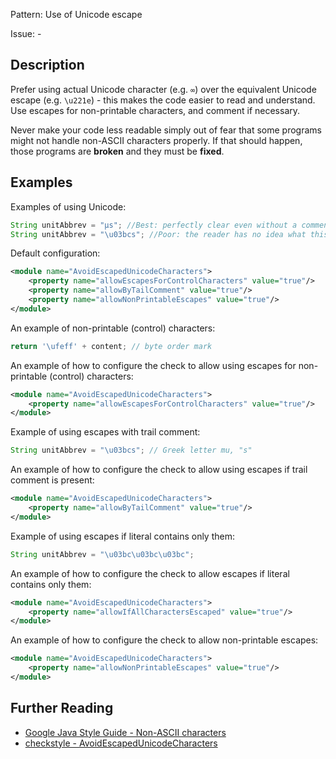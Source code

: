 Pattern: Use of Unicode escape

Issue: -

## Description

Prefer using actual Unicode character (e.g. `∞`) over the equivalent Unicode escape (e.g. `\u221e`) - this makes the code easier to read and understand. Use escapes for non-printable characters, and comment if necessary.

Never make your code less readable simply out of fear that some programs might not handle non-ASCII characters properly. If that should happen, those programs are **broken** and they must be **fixed**.

## Examples

Examples of using Unicode:


```java
String unitAbbrev = "μs"; //Best: perfectly clear even without a comment.
String unitAbbrev = "\u03bcs"; //Poor: the reader has no idea what this is.
```

Default configuration:

```xml
<module name="AvoidEscapedUnicodeCharacters">
    <property name="allowEscapesForControlCharacters" value="true"/>
    <property name="allowByTailComment" value="true"/>
    <property name="allowNonPrintableEscapes" value="true"/>
</module>
```

An example of non-printable (control) characters:


```java
return '\ufeff' + content; // byte order mark
```

An example of how to configure the check to allow using escapes for non-printable (control) characters:


```xml
<module name="AvoidEscapedUnicodeCharacters">
    <property name="allowEscapesForControlCharacters" value="true"/>
</module>
```

Example of using escapes with trail comment:


```java
String unitAbbrev = "\u03bcs"; // Greek letter mu, "s"
```

An example of how to configure the check to allow using escapes if trail comment is present: 


```xml
<module name="AvoidEscapedUnicodeCharacters">
    <property name="allowByTailComment" value="true"/>
</module>
```

Example of using escapes if literal contains only them: 


```java
String unitAbbrev = "\u03bc\u03bc\u03bc";
```

An example of how to configure the check to allow escapes if literal contains only them: 


```xml
<module name="AvoidEscapedUnicodeCharacters">
    <property name="allowIfAllCharactersEscaped" value="true"/>
</module>
```

An example of how to configure the check to allow non-printable escapes: 


```xml
<module name="AvoidEscapedUnicodeCharacters">
    <property name="allowNonPrintableEscapes" value="true"/>
</module>
```

## Further Reading

* [Google Java Style Guide - Non-ASCII characters](https://google.github.io/styleguide/javaguide.html#s2.3.3-non-ascii-characters)
* [checkstyle - AvoidEscapedUnicodeCharacters](http://checkstyle.sourceforge.net/config_misc.html#AvoidEscapedUnicodeCharacters)
